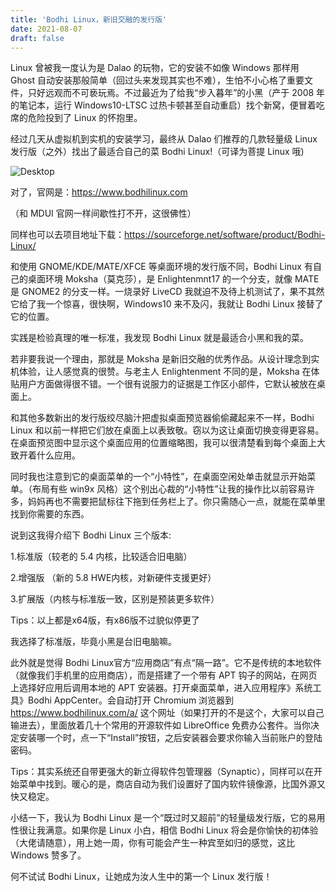 ```yaml
---
title: 'Bodhi Linux，新旧交融的发行版'
date: 2021-08-07
draft: false
---
```


Linux 曾被我一度认为是 Dalao 的玩物，它的安装不如像 Windows 那样用 Ghost 自动安装那般简单（回过头来发现其实也不难），生怕不小心格了重要文件，只好远观而不可亵玩焉。不过最近为了给我“步入暮年”的小黑（产于 2008 年的笔记本，运行 Windows10-LTSC 过热卡顿甚至自动重启）找个新窝，便冒着吃席的危险投到了 Linux 的怀抱里。

经过几天从虚拟机到实机的安装学习，最终从 Dalao 们推荐的几款轻量级 Linux 发行版（之外）找出了最适合自己的菜 Bodhi Linux!（可译为菩提 Linux 哦)

![Desktop](https://s3.jpg.cm/2021/08/14/IcbAHO.jpg)

对了，官网是：https://www.bodhilinux.com

（和 MDUI 官网一样间歇性打不开，这很佛性）

同样也可以去项目地址下载：https://sourceforge.net/software/product/Bodhi-Linux/

和使用 GNOME/KDE/MATE/XFCE 等桌面环境的发行版不同，Bodhi Linux 有自己的桌面环境 Moksha（莫克莎），是 Enlightenmnt17 的一个分支，就像 MATE 是 GNOME2 的分支一样。一烧录好 LiveCD 我就迫不及待上机测试了，果不其然它给了我一个惊喜，很快啊，Windows10 来不及闪，我就让 Bodhi Linux 接替了它的位置。

实践是检验真理的唯一标准，我发现 Bodhi Linux 就是最适合小黑和我的菜。

若非要我说一个理由，那就是 Moksha 是新旧交融的优秀作品。从设计理念到实机体验，让人感觉真的很赞。与老主人 Enlightenment 不同的是，Moksha 在体贴用户方面做得很不错。一个很有说服力的证据是工作区小部件，它默认被放在桌面上。

和其他多数新出的发行版绞尽脑汁把虚拟桌面预览器偷偷藏起来不一样，Bodhi Linux 和以前一样把它们放在桌面上以表致敬。窃以为这让桌面切换变得更容易。在桌面预览图中显示这个桌面应用的位置缩略图，我可以很清楚看到每个桌面上大致开着什么应用。

同时我也注意到它的桌面菜单的一个“小特性”，在桌面空闲处单击就显示开始菜单。（布局有些 win9x 风格）这个别出心裁的“小特性”让我的操作比以前容易许多，妈妈再也不需要把鼠标往下拖到任务栏上了。你只需随心一点，就能在菜单里找到你需要的东西。

说到这我得介绍下 Bodhi Linux 三个版本:

1.标准版（较老的 5.4 内核，比较适合旧电脑）

2.增强版 （新的 5.8 HWE内核，对新硬件支援更好）

3.扩展版（内核与标准版一致，区别是预装更多软件）

Tips：以上都是x64版，有x86版不过貌似停更了

我选择了标准版，毕竟小黑是台旧电脑嘛。

此外就是觉得 Bodhi Linux官方“应用商店”有点“隔一路”。它不是传统的本地软件（就像我们手机里的应用商店），而是搭建了一个带有 APT 钩子的网站，在网页上选择好应用后调用本地的 APT 安装器。打开桌面菜单，进入应用程序》系统工具》Bodhi AppCenter。会自动打开 Chromium 浏览器到 https://www.bodhilinux.com/a/ 这个网址（如果打开的不是这个，大家可以自己输进去），里面放着几十个常用的开源软件如 LibreOffice 免费办公套件。当你决定安装哪一个时，点一下“Install”按钮，之后安装器会要求你输入当前账户的登陆密码。

Tips：其实系统还自带更强大的新立得软件包管理器（Synaptic），同样可以在开始菜单中找到。暖心的是，商店自动为我们设置好了国内软件镜像源，比国外源又快又稳定。

小结一下，我认为 Bodhi Linux 是一个“既过时又超前”的轻量级发行版，它的易用性很让我满意。如果你是 Linux 小白，相信 Bodhi Linux 将会是你愉快的初体验（大佬请随意），用上她一周，你有可能会产生一种宾至如归的感觉，这比 Windows 赞多了。

何不试试 Bodhi Linux，让她成为汝人生中的第一个 Linux 发行版！
